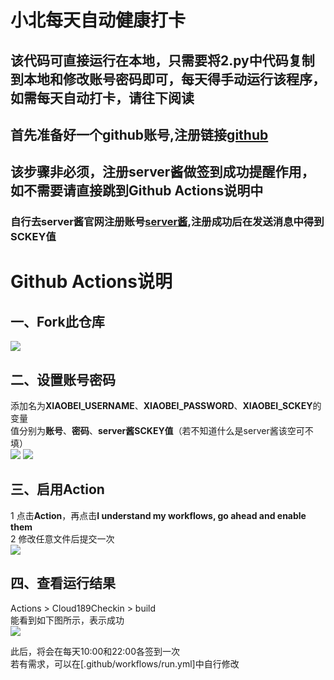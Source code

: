 # 小北每天自动健康打卡
## 该代码可直接运行在本地，只需要将2.py中代码复制到本地和修改账号密码即可，每天得手动运行该程序，如需每天自动打卡，请往下阅读
## **首先准备好一个github账号,注册链接[github](https://github.com/)**
## 该步骤非必须，注册server酱做签到成功提醒作用，如不需要请直接跳到Github Actions说明中
### 自行去server酱官网注册账号[server酱](http://sc.ftqq.com/),注册成功后在发送消息中得到SCKEY值
# Github Actions说明
## 一、Fork此仓库
![](http://tu.yaohuo.me/imgs/2020/06/f059fe73afb4ef5f.png)
## 二、设置账号密码

添加名为**XIAOBEI_USERNAME**、**XIAOBEI_PASSWORD**、**XIAOBEI_SCKEY**的变量  
值分别为**账号**、**密码**、**server酱SCKEY值**（若不知道什么是server酱该空可不填）  
![](http://tu.yaohuo.me/imgs/2020/06/748bf9c0ca6143cd.png)
![](https://i.loli.net/2021/02/05/KrHSRJk3xYAdGy5.png)
## 三、启用Action
1 点击**Action**，再点击**I understand my workflows, go ahead and enable them**  
2 修改任意文件后提交一次  
![](http://tu.yaohuo.me/imgs/2020/06/34ca160c972b9927.png)

## 四、查看运行结果
Actions > Cloud189Checkin > build  
能看到如下图所示，表示成功  
![](http://tu.yaohuo.me/imgs/2020/06/b9e596c99f3835e0.png)

此后，将会在每天10:00和22:00各签到一次  
若有需求，可以在[.github/workflows/run.yml]中自行修改 

